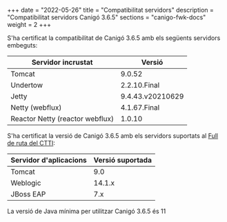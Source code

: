 +++
date        = "2022-05-26"
title       = "Compatibilitat servidors"
description = "Compatibilitat servidors Canigó 3.6.5"
sections    = "canigo-fwk-docs"
weight		= 2
+++

S'ha certificat la compatibilitat de Canigó 3.6.5 amb els següents servidors embeguts:

|      Servidor incrustat             |                   Versió                    |
|---------------------------------     |---------------------------------     |
|  Tomcat                               |         9.0.52                        |
|  Undertow                              |         2.2.10.Final                   |
|  Jetty                                |         9.4.43.v20210629          |
|  Netty (webflux)                         |        4.1.67.Final               |
|  Reactor Netty (reactor webflux)  |        1.0.10             |

S'ha certificat la versió de Canigó 3.6.5 amb els servidors suportats al [Full de ruta del CTTI](https://qualitat.solucions.gencat.cat/estandards/estandard-full-ruta-programari/):

|     	Servidor d'aplicacions				|      				Versió suportada     	|
|--------------------------------- 	|--------------------------------- 	|
|  Tomcat					          	  	 	|         9.0   	             			|
|  Weblogic				          	  	 	|         14.1.x               			|
|  JBoss EAP       									|         7.x        			          |

La versió de Java mínima per utilitzar Canigó 3.6.5 és 11
